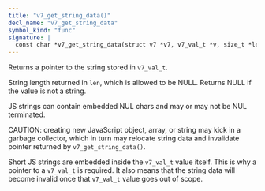 ```yaml
---
title: "v7_get_string_data()"
decl_name: "v7_get_string_data"
symbol_kind: "func"
signature: |
  const char *v7_get_string_data(struct v7 *v7, v7_val_t *v, size_t *len);
---
```


Returns a pointer to the string stored in `v7_val_t`.

String length returned in `len`, which is allowed to be NULL. Returns NULL
if the value is not a string.

JS strings can contain embedded NUL chars and may or may not be NUL
terminated.

CAUTION: creating new JavaScript object, array, or string may kick in a
garbage collector, which in turn may relocate string data and invalidate
pointer returned by `v7_get_string_data()`.

Short JS strings are embedded inside the `v7_val_t` value itself. This is why
a pointer to a `v7_val_t` is required. It also means that the string data
will become invalid once that `v7_val_t` value goes out of scope. 

